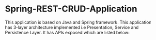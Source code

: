# Spring-REST-CRUD-Application
This application is based on Java and Spring framework. This application has 3-layer architecture implemented i.e Presentation, Service and Persistence Layer.
It has APIs exposed which are listed below:

